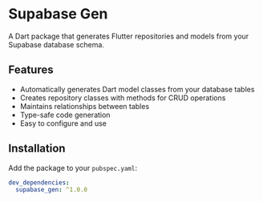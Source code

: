 # Supabase Gen

A Dart package that generates Flutter repositories and models from your Supabase database schema.

## Features

- Automatically generates Dart model classes from your database tables
- Creates repository classes with methods for CRUD operations
- Maintains relationships between tables
- Type-safe code generation
- Easy to configure and use

## Installation

Add the package to your `pubspec.yaml`:

```yaml
dev_dependencies:
  supabase_gen: ^1.0.0